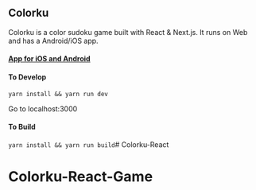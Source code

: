 ## Colorku

Colorku is a color sudoku game built with React & Next.js.
It runs on Web and has a Android/iOS app.

#### [App for iOS and Android](https://github.com/paavasb/Colorku)

#### To Develop
`yarn install && yarn run dev`

Go to localhost:3000

#### To Build
`yarn install && yarn run build`# Colorku-React
# Colorku-React-Game
